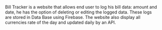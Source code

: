 



Bill Tracker is a website that allows end user to log his bill data: amount and date, he has the option of deleting or editing the logged data.
These logs are stored in Data Base using Firebase.
The website also display all currencies rate of the day and updated daily by an API.